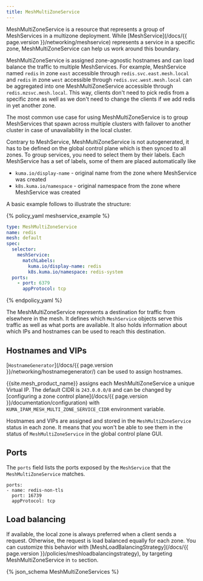 ```yaml
---
title: MeshMultiZoneService
---
```


MeshMultiZoneService is a resource that represents a group of MeshServices in a multizone deployment.
While [MeshService](/docs/{{ page.version }}/networking/meshservice) represents a service in a specific zone, MeshMultiZoneService can help us work around this boundary.

MeshMultiZoneService is assigned zone-agnostic hostnames and can load balance the traffic to multiple MeshServices.
For example, MeshService named `redis` in zone `east` accessible through `redis.svc.east.mesh.local` and `redis` in zone `west`
accessible through `redis.svc.west.mesh.local` can be aggregated into one MeshMultiZoneService accessible through `redis.mzsvc.mesh.local`.
This way, clients don't need to pick redis from a specific zone as well as we don't need to change the clients if we add redis in yet another zone.

The most common use case for using MeshMultiZoneService is to group MeshServices that spawn across multiple clusters with failover to another cluster in case of unavailability in the local cluster.

Contrary to MeshService, MeshMultiZoneService is not autogenerated, it has to be defined on the global control plane which is then synced to all zones.
To group services, you need to select them by their labels. Each MeshService has a set of labels, some of them are placed automatically like
* `kuma.io/display-name` - original name from the zone where MeshService was created
* `k8s.kuma.io/namespace` - original namespace from the zone where MeshService was created

A basic example follows to illustrate the structure:

{% policy_yaml meshservice_example %}
```yaml
type: MeshMultiZoneService
name: redis
mesh: default
spec:
  selector:
    meshService:
      matchLabels:
        kuma.io/display-name: redis
        k8s.kuma.io/namespace: redis-system
  ports:
    - port: 6379
      appProtocol: tcp
```
{% endpolicy_yaml %}

The MeshMultiZoneService represents a destination for traffic from elsewhere in the mesh.
It defines which `MeshService` objects serve this traffic as well as what ports are available.
It also holds information about which IPs and hostnames can be used to reach this destination.

## Hostnames and VIPs

[`HostnameGenerator`](/docs/{{ page.version }}/networking/hostnamegenerator/) can be used to assign hostnames.

{{site.mesh_product_name}} assigns each MeshMultiZoneService a unique Virtual IP.
The default CIDR is `243.0.0.0/8` and can be changed by [configuring a zone control plane](/docs/{{ page.version }}/documentation/configuration) with `KUMA_IPAM_MESH_MULTI_ZONE_SERVICE_CIDR` environment variable.

Hostnames and VIPs are assigned and stored in the `MeshMultiZoneService` status in each zone.
It means that you won't be able to see them in the status of `MeshMultiZoneService` in the global control plane GUI.

## Ports

The `ports` field lists the ports exposed by the `MeshService` that the `MeshMultiZoneService` matches.

```
ports:
- name: redis-non-tls
  port: 16739
  appProtocol: tcp
```

## Load balancing

If available, the local zone is always preferred when a client sends a request.
Otherwise, the request is load balanced equally for each zone. You can customize this behavior with [MeshLoadBalancingStrategy](/docs/{{ page.version }}/policies/meshloadbalancingstrategy), by targeting MeshMultiZoneService in `to` section.

{% json_schema MeshMultiZoneServices %}
